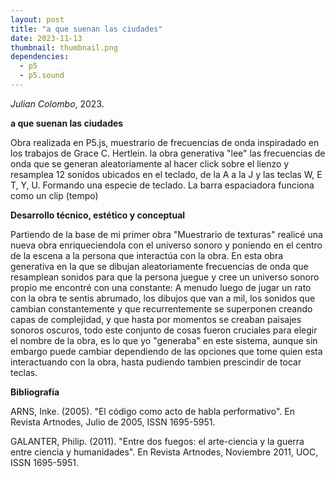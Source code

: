 ```yaml
---
layout: post
title: "a que suenan las ciudades"
date: 2023-11-13
thumbnail: thumbnail.png
dependencies:
  - p5
  - p5.sound
---
```


<div id="div-sketch">
  <script type="text/javascript" src="sketch.js"></script>
</div>

_Julian Colombo_, 2023.

**a que suenan las ciudades**

Obra realizada en P5.js, muestrario de frecuencias de onda inspiradado en los trabajos de Grace C. Hertlein. la obra generativa "lee" las frecuencias de onda que se generan aleatoriamente al hacer click sobre el lienzo y resamplea 12 sonidos ubicados en el teclado, de la A a la J y las teclas W, E T, Y, U. Formando una especie de teclado. La barra espaciadora funciona como un clip (tempo)

**Desarrollo técnico, estético y conceptual**

Partiendo de la base de mi primer obra "Muestrario de texturas" realicé una nueva obra enriqueciendola con el universo sonoro y poniendo en el centro de la escena a la persona que interactúa con la obra. En esta obra generativa en la que se dibujan aleatoriamente frecuencias de onda que resamplean sonidos para que la persona juegue y cree un universo sonoro propio me encontré con una constante: A menudo luego de jugar un rato con la obra te sentis abrumado, los dibujos que van a mil, los sonidos que cambian constantemente y que recurrentemente se superponen creando capas de complejidad, y que hasta por momentos se creaban paisajes sonoros oscuros, todo este conjunto de cosas fueron cruciales para elegir el nombre de la obra, es lo que yo "generaba" en este sistema, aunque sin embargo puede cambiar dependiendo de las opciones que tome quien esta interactuando con la obra, hasta pudiendo tambien prescindir de tocar teclas. 

**Bibliografía**

ARNS, Inke. (2005). "El código como acto de habla performativo". En Revista Artnodes, Julio de 2005, ISSN 1695-5951.

GALANTER, Philip. (2011). "Entre dos fuegos: el arte-ciencia y la guerra entre ciencia y humanidades". En Revista Artnodes, Noviembre 2011, UOC, ISSN 1695-5951.

